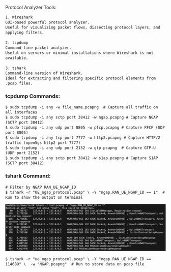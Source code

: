 Protocol Analyzer Tools:

    1. Wireshark
    GUI-based powerful protocol analyzer.
    Useful for visualizing packet flows, dissecting protocol layers, and applying filters.

    2. tcpdump
    Command-line packet analyzer.
    Useful on servers or minimal installations where Wireshark is not available.

    3. tshark
    Command-line version of Wireshark.
    Ideal for extracting and filtering specific protocol elements from .pcap files.

### tcpdump Commands:
    $ sudo tcpdump -i any -w file_name.pcapng  # Capture all traffic on all interfaces
    $ sudo tcpdump -i any sctp port 38412 -w ngap.pcapng # Capture NGAP (SCTP port 38412)
    $ sudo tcpdump -i any udp port 8805 -w pfcp.pcapng # Capture PFCP (UDP port 8805)
    $ sudo tcpdump -i any tcp port 7777 -w http2.pcapng # Capture HTTP/2 traffic (open5gs http2 port 7777)
    $ sudo tcpdump -i any udp port 2152 -w gtp.pcapng  # Capture GTP-U (UDP port 2152)
    $ sudo tcpdump -i any sctp port 38412 -w s1ap.pcapng # Capture S1AP (SCTP port 38412)


### tshark Command: 

    # Filter by NGAP RAN_UE_NGAP_ID
    $ tshark -r "UE_ngap_protocol.pcap" \ -Y "ngap.RAN_UE_NGAP_ID == 1"  # Run to show the output on terminal
 ![Wireshark_pcap](../../Pictures/tshark.png)

    $ tshark -r "ue_ngap_protocol.pcap" \ -Y "ngap.RAN_UE_NGAP_ID == 114689" \  -w "NGAP.pcapng"  # Run to store data on pcap file
 




